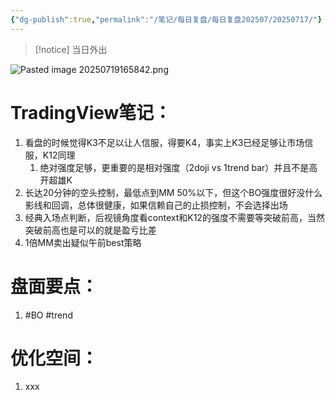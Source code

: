 ```yaml
---
{"dg-publish":true,"permalink":"/笔记/每日复盘/每日复盘202507/20250717/"}
---
```


>[!notice] 当日外出



![Pasted image 20250719165842.png](/img/user/%E5%9B%BE%E7%89%87%E5%AD%98%E6%94%BE%E5%9C%B0/Pasted%20image%2020250719165842.png)
# TradingView笔记：
1. 看盘的时候觉得K3不足以让人信服，得要K4，事实上K3已经足够让市场信服，K12同理
	1. 绝对强度足够，更重要的是相对强度（2doji vs 1trend bar）并且不是高开超雄K
2. 长达20分钟的空头控制，最低点到MM 50%以下，但这个BO强度很好没什么影线和回调，总体很健康，如果信赖自己的止损控制，不会选择出场
3. 经典入场点判断，后视镜角度看context和K12的强度不需要等突破前高，当然突破前高也是可以的就是盈亏比差
4. 1倍MM卖出疑似午前best策略
# 盘面要点：
1. #BO #trend 
# 优化空间：
1. xxx